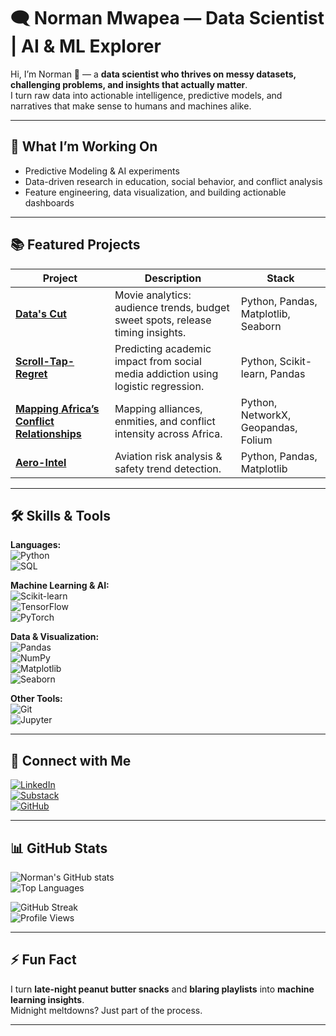 # 🗨️ Norman Mwapea — Data Scientist | AI & ML Explorer  

Hi, I’m Norman 👋 — a **data scientist who thrives on messy datasets, challenging problems, and insights that actually matter**.  
I turn raw data into actionable intelligence, predictive models, and narratives that make sense to humans and machines alike.  

---

## 🔭 What I’m Working On  
- Predictive Modeling & AI experiments  
- Data-driven research in education, social behavior, and conflict analysis  
- Feature engineering, data visualization, and building actionable dashboards  

---

## 📚 Featured Projects  

| Project | Description | Stack |
| ------- | ----------- | ----- |
| [**Data's Cut**](https://github.com/Vain-Guy/Data-s-Cut) | Movie analytics: audience trends, budget sweet spots, release timing insights. | Python, Pandas, Matplotlib, Seaborn |
| [**Scroll-Tap-Regret**](https://github.com/Vain-Guy/Scroll-Tap-Regret) | Predicting academic impact from social media addiction using logistic regression. | Python, Scikit-learn, Pandas |
| [**Mapping Africa’s Conflict Relationships**](https://github.com/Vain-Guy/Mapping-Africa-s-Conflict-Relationships) | Mapping alliances, enmities, and conflict intensity across Africa. | Python, NetworkX, Geopandas, Folium |
| [**Aero-Intel**](https://github.com/Vain-Guy/Aero-Intel) | Aviation risk analysis & safety trend detection. | Python, Pandas, Matplotlib |

---

## 🛠 Skills & Tools  

**Languages:**  
![Python](https://img.shields.io/badge/-Python-3776AB?style=for-the-badge&logo=python&logoColor=white)  
![SQL](https://img.shields.io/badge/-SQL-4479A1?style=for-the-badge&logo=MySQL&logoColor=white)   

**Machine Learning & AI:**  
![Scikit-learn](https://img.shields.io/badge/-Scikit--Learn-F7931E?style=for-the-badge&logo=scikit-learn&logoColor=white)  
![TensorFlow](https://img.shields.io/badge/-TensorFlow-FF6F00?style=for-the-badge&logo=tensorflow&logoColor=white)  
![PyTorch](https://img.shields.io/badge/-PyTorch-EE4C2C?style=for-the-badge&logo=pytorch&logoColor=white)  

**Data & Visualization:**  
![Pandas](https://img.shields.io/badge/-Pandas-150458?style=for-the-badge&logo=pandas&logoColor=white)  
![NumPy](https://img.shields.io/badge/-NumPy-013243?style=for-the-badge&logo=numpy&logoColor=white)  
![Matplotlib](https://img.shields.io/badge/-Matplotlib-11557C?style=for-the-badge&logo=matplotlib&logoColor=white)  
![Seaborn](https://img.shields.io/badge/-Seaborn-4C72B0?style=for-the-badge)  

**Other Tools:**  
![Git](https://img.shields.io/badge/-Git-F05032?style=for-the-badge&logo=git&logoColor=white)  
![Jupyter](https://img.shields.io/badge/-Jupyter-F37626?style=for-the-badge&logo=jupyter&logoColor=white)  

---

## 🔗 Connect with Me  

[![LinkedIn](https://img.shields.io/badge/-LinkedIn-blue?style=for-the-badge&logo=linkedin)](https://www.linkedin.com/in/norman-mwapea-49502a264/)  
[![Substack](https://img.shields.io/badge/-Substack-black?style=for-the-badge&logo=substack)](https://unsupervisedthoughts1.substack.com/publish/home)  
[![GitHub](https://img.shields.io/badge/-GitHub-black?style=for-the-badge&logo=github)](https://github.com/Vain-Guy)  

---

## 📊 GitHub Stats  

![Norman's GitHub stats](https://github-readme-stats.vercel.app/api?username=Vain-Guy&show_icons=true&count_private=true&theme=tokyonight)  
![Top Languages](https://github-readme-stats.vercel.app/api/top-langs/?username=Vain-Guy&layout=compact&theme=tokyonight)  

![GitHub Streak](https://streak-stats.demolab.com?user=Vain-Guy&theme=tokyonight)  
![Profile Views](https://komarev.com/ghpvc/?username=Vain-Guy&label=Profile%20Views&color=blue&style=flat)  

---

## ⚡ Fun Fact  

I turn **late-night peanut butter snacks** and **blaring playlists** into **machine learning insights**.  
Midnight meltdowns? Just part of the process.  

---

